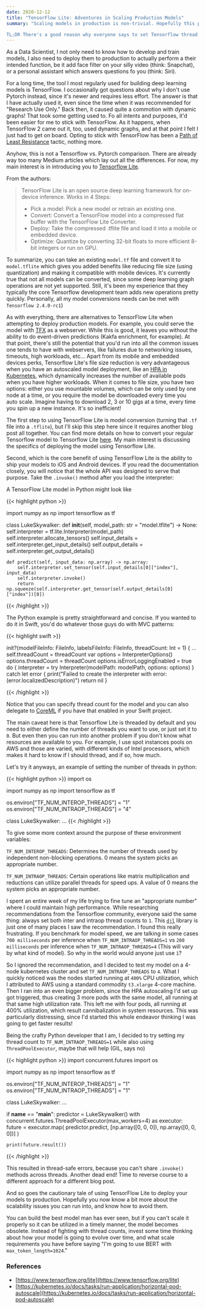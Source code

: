 ```yaml
---
date: 2020-12-12
title: "TensorFlow Lite: Adventures in Scaling Production Models"
summary: "Scaling models in production is non-trivial. Hopefully this post helps you get some of your research done before setting out on your own scaling journey.

TL;DR There's a good reason why everyone says to set Tensorflow thread counts to 1."
---
```


As a Data Scientist, I not only need to know how to develop and train models, I also need to deploy them to production to actually perform a their intended function, be it add face filter on your silly video (think: Snapchat), or a personal assistant which answers questions fo you (think: Siri).

For a long time, the tool I most regularly used for building deep learning models is TensorFlow. I occasionally got questions about why I don't use Pytorch instead, since it's newer and requires less effort. The answer is that I have actually used it, even since the time when it was recommended for "Research Use Only." Back then, it caused quite a commotion with dynamic graphs! That took some getting used to. Fo all intents and purposes, it'd been easier for me to stick with TensorFlow. As it happens, when TensorFlow 2 came out it, too, used dynamic graphs, and at that point I felt I just had to get on board. Opting to stick with TensorFlow has been a [Path of Least Resistance](https://en.wikipedia.org/wiki/Path_of_least_resistance) tactic, nothing more.

Anyhow, this is not a Tensorflow vs. Pytorch comparison. There are already way too many Medium articles which lay out all the differences. For now, my main interest is in introducing you to [Tensorflow Lite](https://www.tensorflow.org/lite).

From the authors:

> TensorFlow Lite is an open source deep learning framework for on-device inference. Works in 4 Steps:
>
> - Pick a model: Pick a new model or retrain an existing one.
> - Convert: Convert a TensorFlow model into a compressed flat buffer with the TensorFlow Lite Converter.
> - Deploy: Take the compressed .tflite file and load it into a mobile or embedded device.
> - Optimize: Quantize by converting 32-bit floats to more efficient 8-bit integers or run on GPU.

To summarize, you can take an existing `model.tf` file and convert it to `model.tflite` which gives you added benefits like reducing file size (using quantization) and making it compatible with mobile devices. It's currently true that not all models can be converted, since some deep learning graph operations are not yet supported. Still, it's been my experience that they typically the core Tensorflow development team adds new operations pretty quickly. Personally, all my model conversions needs can be met with `Tensorflow 2.4.0-rc1`)

As with everything, there are alternatives to TensorFlow Lite when attempting to deploy production models. For example, you could serve the model with [TFX](https://www.tensorflow.org/tfx) as a webserver. While this is good, it leaves you without the ability to do event-driven predictions (Kakfa enrichment, for example). At that point, there's still the potential that you'd run into all the common issues one tends to have with webservers, like failures due to networking issues, timeouts, high workloads, etc... Apart from its mobile and embedded devices perks, Tensorflow Lite's file size reduction is very advantageous when you have an autoscaled model deployment, like an [HPA in Kubernetes](https://kubernetes.io/docs/tasks/run-application/horizontal-pod-autoscale), which dynamically increases the number of available pods when you have higher workloads. When it comes to file size, you have two options: either you use mountable volumes, which can be only used by one node at a time, or you require the model be downloaded every time you auto scale. Imagine having to download 2, 3 or 10 gigs at a time, every time you spin up a new instance. It's so inefficient!

The first step to using TensorFlow Lite is model conversion (turning that `.tf` file into a `.tflite`), but I'll skip this step here since it requires another blog post all together. You can find more details on how to convert your regular Tensorflow model to Tensorflow Lite [here](https://www.tensorflow.org/lite/convert). My main interest is discussing the specifics of deploying the model using Tensorflow Lite.

Second, which is the core benefit of using TensorFlow Lite is the ability to ship your models to iOS and Android devices. If you read the documentation closely, you will notice that the whole API was designed to serve that purpose. Take the `.invoke()` method after you load the interpreter:

A TensorFlow Lite model in Python might look like

{{< highlight python >}}

import numpy as np
import tensorflow as tf

class LukeSkywalker:
    def __init__(self, model_path: str = "model.tflite") -> None:
        self.interpreter = tf.lite.Interpreter(model_path)
        self.interpreter.allocate_tensors()
        self.input_details = self.interpreter.get_input_details()
        self.output_details = self.interpreter.get_output_details()

    def predict(self, input_data: np.array) -> np.array:
        self.interpreter.set_tensor(self.input_details[0]["index"], input_data)
        self.interpreter.invoke()
        return np.squeeze(self.interpreter.get_tensor(self.output_details[0]["index"])[0])

{{< /highlight >}}

The Python example is pretty straightforward and concise. If you wanted to do it in Swift, you'd do whatever those guys do with MVC patterns:

{{< highlight swift >}}

init?(modelFileInfo: FileInfo, labelsFileInfo: FileInfo, threadCount: Int = 1) {
 ...
  self.threadCount = threadCount
  var options = InterpreterOptions()
  options.threadCount = threadCount
  options.isErrorLoggingEnabled = true
  do {
    interpreter = try Interpreter(modelPath: modelPath, options: options)
  } catch let error {
    print("Failed to create the interpreter with error: \(error.localizedDescription)")
    return nil
  }

{{< /highlight >}}

Notice that you can specify thread count for the model and you can also delegate to [CoreML](https://www.tensorflow.org/lite/performance/coreml_delegate) if you have that enabled in your Swift project.

The main caveat here is that Tensorflow Lite is threaded by default and you need to either define the number of threads you want to use, or just set it to `0`. But even then you can run into another problem if you don't know what resources are available to you. For example, I use spot instances pools on AWS and those are varied, with different kinds of Intel processors, which makes it hard to know if I should thread, and if so, how much.

Let's try it anyways, an example of setting the number of threads in python:

{{< highlight python >}}
import os

import numpy as np
import tensorflow as tf

os.environ["TF_NUM_INTEROP_THREADS"] = "1"
os.environ["TF_NUM_INTRAOP_THREADS"] = "4"

class LukeSkywalker:
...
{{< /highlight >}}

To give some more context around the purpose of these environment variables:

`TF_NUM_INTEROP_THREADS`: Determines the number of threads used by independent non-blocking operations. 0 means the system picks an appropriate number.

`TF_NUM_INTRAOP_THREADS`: Certain operations like matrix multiplication and reductions can utilize parallel threads for speed ups. A value of 0 means the system picks an appropriate number.

I spent an entire week of my life trying to fine tune an "appropriate number" where I could maintain high performance. While researching recommendations from the Tensorflow community, everyone said the same thing: always set both inter and intraop thread counts to `1`. This [`djl`](https://djl.ai/docs/development/inference_performance_optimization.html) library is just one of many places I saw the recommendation.
I found this really frustrating. If you benchmark for model speed, we are talking in some cases `700 milliseconds` per inference when `TF_NUM_INTRAOP_THREADS=1` vs `200 milliseconds` per inference when `TF_NUM_INTRAOP_THREADS=4` (This will vary by what kind of model). So why in the world would anyone just use `1`?

So I ignored the recommendation, and I decided to test my model on a 4-node kubernetes cluster and set `TF_NUM_INTRAOP_THREADS` to `4`. What I quickly noticed was the nodes started running at `400%` CPU utilization, which I attributed to AWS using a standard commodity `t3.xlarge` 4-core machine. Then I ran into an even bigger problem, since the HPA autoscaling I'd set up got triggered, thus creating 3 more pods with the same model, all running at that same high utilization rate. This left me with four pods, all running at 400% utilization, which result cannibalization in system resources. This was particularly distressing, since I'd started this whole endeavor thinking I was going to get faster results!

Being the crafty Python developer that I am, I decided to try setting my thread count to `TF_NUM_INTRAOP_THREADS=1` while also using `ThreadPoolExecutor`, maybe that will help (GIL, says no)

{{< highlight python >}}
import concurrent.futures
import os

import numpy as np
import tensorflow as tf

os.environ["TF_NUM_INTEROP_THREADS"] = "1"
os.environ["TF_NUM_INTRAOP_THREADS"] = "1"

class LukeSkywalker:
...

if __name__ == "__main__":
    predictor = LukeSkywalker()
    with concurrent.futures.ThreadPoolExecutor(max_workers=4) as executor:
        future = executor.map(
            predictor.predict, [np.array([0, 0, 0]), np.array([0, 0, 0])]
        )

    print(future.result())

{{< /highlight >}}

This resulted in thread-safe errors, because you can't share `.invoke()` methods across threads. Another dead end! Time to reverse course to a different approach for a different blog post.

And so goes the cautionary tale of using TensorFlow Lite to deploy your models to production.
Hopefully you now know a bit more about the scalability issues you can run into, and know how to avoid them.

You can build the best model man has ever seen, but if you can't scale it properly so it can be utilized in a timely manner, the model becomes obsolete.
Instead of fighting with thread counts, invest some time thinking about how your model is going to evolve over time, and what scale requirements you have before saying "I'm going to use BERT with `max_token_length=1024`."

### References

- [https://www.tensorflow.org/lite](https://www.tensorflow.org/lite)
- [https://kubernetes.io/docs/tasks/run-application/horizontal-pod-autoscale](https://kubernetes.io/docs/tasks/run-application/horizontal-pod-autoscale)